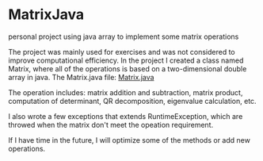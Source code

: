 # MatrixJava
personal project using java array to implement some matrix operations

The project was mainly used for exercises and was not considered to improve computational efficiency. In the project I created a class named Matrix, where all of the operations is based on a two-dimensional double array in java. The Matrix.java file: [Matrix.java](MatrixJava/exercise/Matrix.java)

The operation includes: matrix addition and subtraction, matrix product, computation of determinant, QR decomposition, eigenvalue calculation, etc. 

I also wrote a few exceptions that extends RuntimeException, which are throwed when the matrix don't meet the opeation requirement.

If I have time in the future, I will optimize some of the methods or add new operations.
